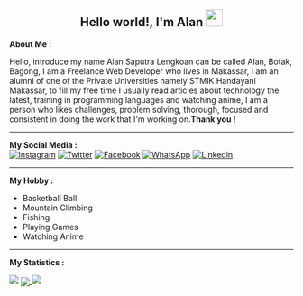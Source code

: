 <h2 align="center">Hello world!, I'm Alan <img src="https://raw.githubusercontent.com/MartinHeinz/MartinHeinz/master/wave.gif" width="30px"></h2>

<p>
    <b>About Me :</b>
    <br>
    <p>Hello, introduce my name Alan Saputra Lengkoan can be called Alan, Botak, Bagong, I am a Freelance Web Developer
        who lives in Makassar, I am an alumni of one of the Private Universities namely STMIK Handayani Makassar, to
        fill my free time I usually read articles about technology the latest, training in programming languages ​​and
        watching anime, I am a person who likes challenges, problem solving, thorough, focused and consistent in doing
        the work that I'm working on.<strong>Thank you !</strong></p>
</p>

<hr>

<p>
    <b>My Social Media :</b>
    <br>
    <a href="https://www.instagram.com/alanlengkoan"><img src="https://img.shields.io/badge/instagram-%23E4405F.svg?&style=for-the-badge&logo=instagram&logoColor=white" alt="Instagram"></a>
    <a href="https://twitter.com/LengkoanAlan"> <img src="https://img.shields.io/badge/twitter-%231DA1F2.svg?&style=for-the-badge&logo=twitter&logoColor=white" alt="Twitter"></a>
    <a href="https://web.facebook.com/alanlengkoan"><img src="https://img.shields.io/badge/facebook-%231877F2.svg?&style=for-the-badge&logo=facebook&logoColor=white" alt="Facebook"></a>
    <a href="https://api.whatsapp.com/send?phone=6285242907595"><img src="https://img.shields.io/badge/WHATSAPP-%2325D366.svg?&style=for-the-badge&logo=whatsapp&logoColor=white" alt="WhatsApp"></a>
    <a href="https://www.linkedin.com/in/alanlengkoan"><img src="https://img.shields.io/badge/linkedin-%230077B5.svg?&style=for-the-badge&logo=linkedin&logoColor=white" alt="Linkedin"></a>
</p>

<hr>

<p>
    <b>My Hobby :</b>
    <br>
    <ul>
        <li>Basketball Ball</li>
        <li>Mountain Climbing</li>
        <li>Fishing</li>
        <li>Playing Games</li>
        <li>Watching Anime</li>
    </ul>
</p>

<hr>

<b>My Statistics :</b>

<img src="https://komarev.com/ghpvc/?username=alanlengkoan&color=grey" />
<a href="https://github.com/alanlengkoan">
    <img align="center" src="https://github-readme-stats.vercel.app/api?username=alanlengkoan&show_icons=true&theme=dark" />
</a>
<a href="https://github.com/alanlengkoan"">
    <img align=" center" src="https://github-readme-stats.vercel.app/api/top-langs/?username=alanlengkoan&layout=compact&theme=dark" />
</a>